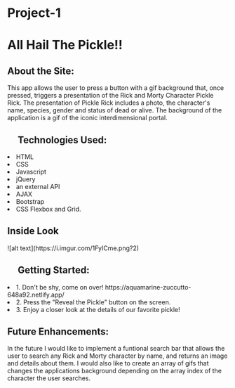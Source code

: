 # Project-1

<h1>All Hail The Pickle!!</h1>

<h2>About the Site:</h2>This app allows the user to press a button with a gif background that, once pressed, triggers a presentation of the Rick and Morty Character Pickle Rick. The presentation of Pickle Rick includes a photo, the character's name, species, gender and status of dead or alive. The background of the application is a gif of the iconic interdimensional portal.

<ul><h2>Technologies Used: </h2></ul> 
 <li> HTML</li>
  <li>CSS</li>
  <li>Javascript</li>
  <li>jQuery</li>
  <li>an external API</li>
  <li>AJAX</li>
  <li>Bootstrap</li> 
  <li>CSS Flexbox and Grid.</li>

<h2>Inside Look</h2>
![alt text](https://i.imgur.com/1FyICme.png?2)

<ol><h2>Getting Started:</h2></ol>
 <li>1. Don't be shy, come on over! https://aquamarine-zuccutto-648a92.netlify.app/</li>
 <li>2. Press the "Reveal the Pickle" button on the screen.</li>
 <li>3. Enjoy a closer look at the details of our favorite pickle!</li>

<h2>Future Enhancements:</h2>
In the future I would like to implement a funtional search bar that allows the user to search any Rick and Morty character by name, and returns an image and details about them. I would also like to create an array of gifs that changes the applications background depending on the array index of the character the user searches.
